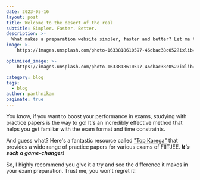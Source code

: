 ```yaml
---
date: 2023-05-16
layout: post
title: Welcome to the desert of the real
subtitle: Simpler. Faster. Better.
description: >-
  What makes a preparation website simpler, faster and better? Let me tell you ... 
image: >-
    https://images.unsplash.com/photo-1633818610597-46dbac38c052?ixlib=rb-4.0.3&ixid=M3wxMjA3fDB8MHxwaG90by1yZWxhdGVkfDExfHx8ZW58MHx8fHx8&w=1000&q=80

optimized_image: >-
    https://images.unsplash.com/photo-1633818610597-46dbac38c052?ixlib=rb-4.0.3&ixid=M3wxMjA3fDB8MHxwaG90by1yZWxhdGVkfDExfHx8ZW58MHx8fHx8&w=1000&q=80

category: blog
tags:
  - blog
author: parthnikam
paginate: true
---
```



You know, if you want to boost your performance in exams, studying with practice papers is the way to go! It's an incredibly effective method that helps you get familiar with the exam format and time constraints. 

And guess what? Here's a fantastic resource called <a href="#">"Top Karega"</a> that provides a wide range of practice papers for various exams of FIITJEE. ***It's such a game-changer!***

So, I highly recommend you give it a try and see the difference it makes in your exam preparation. 
Trust me, you won't regret it!
